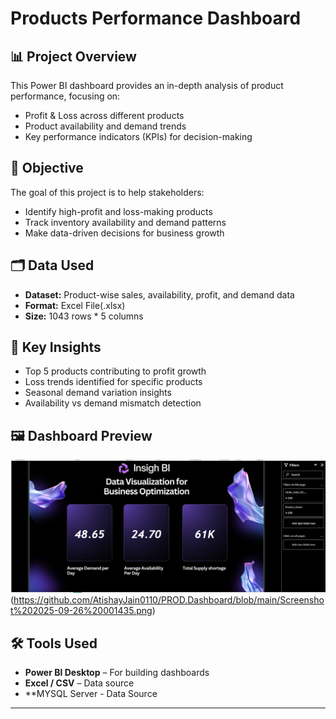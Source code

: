 # Products Performance Dashboard 

## 📊 Project Overview
This Power BI dashboard provides an in-depth analysis of product performance, focusing on:
- Profit & Loss across different products
- Product availability and demand trends
- Key performance indicators (KPIs) for decision-making

## 🎯 Objective
The goal of this project is to help stakeholders:
- Identify high-profit and loss-making products
- Track inventory availability and demand patterns
- Make data-driven decisions for business growth

## 🗂 Data Used
- **Dataset:** Product-wise sales, availability, profit, and demand data  
- **Format:** Excel File(.xlsx)
- **Size:** 1043 rows * 5 columns

## 🔑 Key Insights
- Top 5 products contributing to profit growth
- Loss trends identified for specific products
- Seasonal demand variation insights
- Availability vs demand mismatch detection

## 🖼 Dashboard Preview
![Dashboard Screenshot](https://github.com/AtishayJain0110/PROD.Dashboard/blob/main/Screenshot%202025-09-26%20001346.png)
                      (https://github.com/AtishayJain0110/PROD.Dashboard/blob/main/Screenshot%202025-09-26%20001435.png)
                      
## 🛠 Tools Used
- **Power BI Desktop** – For building dashboards  
- **Excel / CSV** – Data source  
- **MYSQL Server - Data Source
  
-----------------------------------------------------------------------------------------------------------------------------------------------------------------

